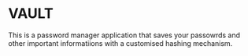 # VAULT

This is a password manager application that saves your passowrds and other important informatiions with a customised hashing mechanism.
